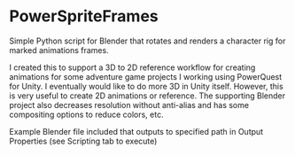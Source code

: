 # PowerSpriteFrames
Simple Python script for Blender that rotates and renders a character rig for marked animations frames.

I created this to support a 3D to 2D reference workflow for creating animations for some adventure game projects I working using PowerQuest for Unity.
I eventually would like to do more 3D in Unity itself. However, this is very useful to create 2D animations or reference. The supporting Blender project also decreases resolution without anti-alias and has some compositing options to reduce colors, etc.

Example Blender file included that outputs to specified path in Output Properties (see Scripting tab to execute)
